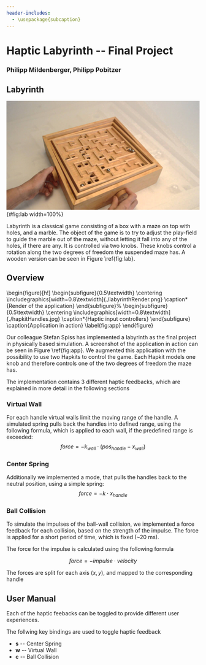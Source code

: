 ```yaml
---
header-includes:
  - \usepackage{subcaption}
---
```


# Haptic Labyrinth -- Final Project
### Philipp Mildenberger, Philipp Pobitzer

## Labyrinth

![Labyrinth](./woodenLabyrinthHands.jpg ""){#fig:lab width=100%}

Labyrinth is a classical game consisting of a box with a maze on top with holes, and a marble. The object of the game is to try to adjust the play-field to guide the marble out of the maze, without letting it fall into any of the holes, if there are any. It is controlled via two knobs. These knobs control a rotation along the two degrees of freedom the suspended maze has. A wooden version can be seen in Figure \ref{fig:lab}.

## Overview

\begin{figure}[h!]
    \begin{subfigure}{0.5\textwidth}
        \centering
        \includegraphics[width=0.8\textwidth]{./labyrinthRender.png}
        \caption*{Render of the application}
    \end{subfigure}%
    \begin{subfigure}{0.5\textwidth}
        \centering
        \includegraphics[width=0.8\textwidth]{./hapkitHandles.jpg}
        \caption*{Haptic input controllers}
    \end{subfigure}
    \caption{Application in action}
    \label{fig:app}
\end{figure}

Our colleague Stefan Spiss has implemented a labyrinth as the final project in physically based simulation. A screenshot of the application in action can be seen in Figure \ref{fig:app}.
We augmented this application with the possibility to use two Hapkits to control the game.
Each Hapkit models one knob and therefore controls one of the two degrees of freedom the maze has.

The implementation contains 3 different haptic feedbacks, which are explained in more detail in the following sections

### Virtual Wall

For each handle virtual walls limit the moving range of the handle.
A simulated spring pulls back the handles into defined range, using the following formula, which is applied to each wall, if the predefined range is exceeded:
$$
force = -k_{wall}\cdot(pos_{handle}-x_{wall})
$$

### Center Spring

Additionally we implemented a mode, that pulls the handles back to the neutral position, using a simple spring:
$$
force = -k \cdot x_{handle}
$$

### Ball Collision

To simulate the impulses of the ball-wall collision, we implemented a force feedback for each collision, based on the
strength of the impulse.
The force is applied for a short period of time, which is fixed (~20 ms).

The force for the impulse is calculated using the following formula

$$
force = -impulse \cdot velocity
$$

The forces are split for each axis ($x, y$), and mapped to the corresponding handle

## User Manual

Each of the haptic feebacks can be toggled to provide different user experiences.

The follwing key bindings are used to toggle haptic feedback

* **s** -- Center Spring
* **w** -- Virtual Wall
* **c** -- Ball Collision
